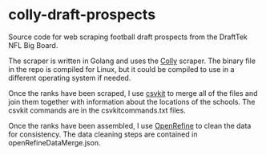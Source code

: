 # colly-draft-prospects
Source code for web scraping football draft prospects from the DraftTek NFL Big Board.

The scraper is written in Golang and uses the [Colly](http://go-colly.org/) scraper. The binary file in the repo is compiled for Linux, but it could be compiled to use in a different operating system if needed.

Once the ranks have been scraped, I use [csvkit](https://csvkit.readthedocs.io]) to merge all of the files and join them together with information about the locations of the schools.  The csvkit commands are in the csvkitcommands.txt files.

Once the ranks have been assembled, I use [OpenRefine](http://openrefine.org/) to clean the data for consistency.  The data cleaning steps are contained in openRefineDataMerge.json.

